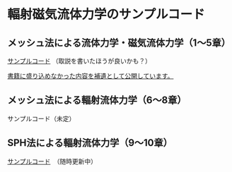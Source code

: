 # 輻射磁気流体力学のサンプルコード

## メッシュ法による流体力学・磁気流体力学（1〜5章）
[サンプルコード](https://github.com/tomoaki-matsumoto/textbook_sample_MHD)  （取説を書いたほうが良いかも？）

[書籍に盛り込めなかった内容を補遺として公開しています。](https://github.com/tomoaki-matsumoto/textbook_sample/blob/main/sup.pdf)

## メッシュ法による輻射流体力学（6〜8章）
サンプルコード（未定）

## SPH法による輻射流体力学（9〜10章）
[サンプルコード](https://susa-hajime.github.io/tennmonn_SPH/)　（随時更新中）

